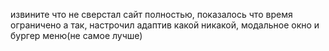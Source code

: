 извините что не сверстал сайт полностью, показалось что время ограничено
а так, настрочил адаптив какой никакой, модальное окно и бургер меню(не самое лучше)
